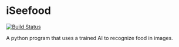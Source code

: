 # iSeefood
[![Build Status](https://travis-ci.com/IbrahimNM/iSeefood.svg?token=Z7DztJ4D33ytYAbsRtvx&branch=master)](https://travis-ci.com/IbrahimNM/iSeefood)

A python program that uses a trained AI to recognize food in images. 
